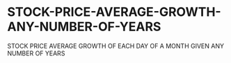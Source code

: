 # STOCK-PRICE-AVERAGE-GROWTH-ANY-NUMBER-OF-YEARS
STOCK PRICE AVERAGE GROWTH OF EACH DAY OF A MONTH GIVEN ANY NUMBER OF YEARS
